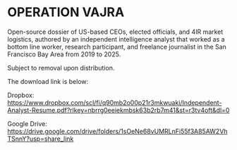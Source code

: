 # OPERATION VAJRA 

 Open-source dossier of US-based CEOs, elected officials, and 4IR market logistics, authored by an independent intelligence analyst that worked as a bottom line worker, research participant, and freelance journalist in the San Francisco Bay Area from 2019 to 2025.

Subject to removal upon distribution.

The download link is below:

Dropbox: https://www.dropbox.com/scl/fi/q90mb2o00p21r3mkwuaki/Independent-Analyst-Resume.pdf?rlkey=nbrrg0eeiekmbsk63b2rb7m41&st=r3tv4oft&dl=0

Google Drive: https://drive.google.com/drive/folders/1sOeNe68vUMRLnFi55f3A85AW2VhTSnnY?usp=share_link
